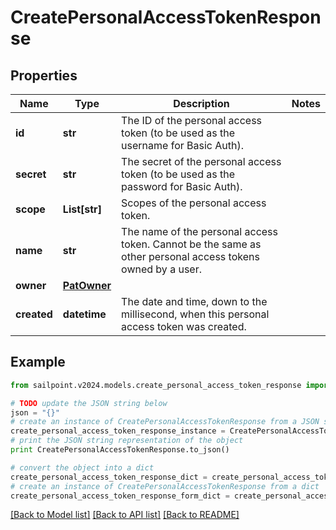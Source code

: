# CreatePersonalAccessTokenResponse


## Properties

Name | Type | Description | Notes
------------ | ------------- | ------------- | -------------
**id** | **str** | The ID of the personal access token (to be used as the username for Basic Auth). | 
**secret** | **str** | The secret of the personal access token (to be used as the password for Basic Auth). | 
**scope** | **List[str]** | Scopes of the personal  access token. | 
**name** | **str** | The name of the personal access token. Cannot be the same as other personal access tokens owned by a user. | 
**owner** | [**PatOwner**](PatOwner.md) |  | 
**created** | **datetime** | The date and time, down to the millisecond, when this personal access token was created. | 

## Example

```python
from sailpoint.v2024.models.create_personal_access_token_response import CreatePersonalAccessTokenResponse

# TODO update the JSON string below
json = "{}"
# create an instance of CreatePersonalAccessTokenResponse from a JSON string
create_personal_access_token_response_instance = CreatePersonalAccessTokenResponse.from_json(json)
# print the JSON string representation of the object
print CreatePersonalAccessTokenResponse.to_json()

# convert the object into a dict
create_personal_access_token_response_dict = create_personal_access_token_response_instance.to_dict()
# create an instance of CreatePersonalAccessTokenResponse from a dict
create_personal_access_token_response_form_dict = create_personal_access_token_response.from_dict(create_personal_access_token_response_dict)
```
[[Back to Model list]](../README.md#documentation-for-models) [[Back to API list]](../README.md#documentation-for-api-endpoints) [[Back to README]](../README.md)


